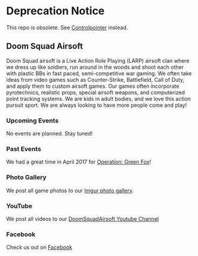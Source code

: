 # Deprecation Notice

This repo is obsolete. See [Controlpointer](https://github.com/doomsquadairsoft/controlpointer) instead.


## Doom Squad Airsoft

Doom Squad airsoft is a Live Action Role Playing (LARP) airsoft clan where we dress up like soldiers, run around in the woods and shoot each other with plastic BBs in fast paced, semi-competitive war gaming. We often take ideas from video games such as Counter-Strike, Battlefield, Call of Duty, and apply them to custom airsoft games. Our games often incorporate pyrotechnics, realistic props, special airsoft weapons, and computerized point tracking systems. We are kids in adult bodies, and we love this action pursuit sport. We are always looking to have more people come and play!

### Upcoming Events

No events are planned. Stay tuned!


### Past Events

We had a great time in April 2017 for [Operation: Green Fox](http://evite.me/Xcy9BNxshj)!


### Photo Gallery

We post all game photos to our [Imgur photo gallery](http://doomsquadairsoft.imgur.com/).


### YouTube

We post all videos to our [DoomSquadAirsoft Youtube Channel](https://www.youtube.com/user/DoomSquadAirsoft)


### Facebook

Check us out on [Facebook](https://www.facebook.com/pages/Doom-Squad-Airsoft/141967249196887)
